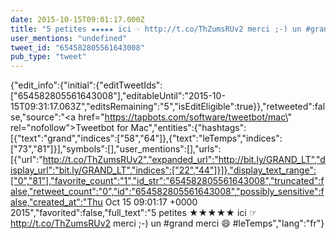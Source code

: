 ```yaml
---
date: 2015-10-15T09:01:17.000Z
title: "5 petites ★★★★★ ici ☞ http://t.co/ThZumsRUv2 merci ;-) un #grand merci 😄 #leTemps″"
user_mentions: "undefined"
tweet_id: "654582805561643008"
pub_type: "tweet"
---
```

{"edit_info":{"initial":{"editTweetIds":["654582805561643008"],"editableUntil":"2015-10-15T09:31:17.063Z","editsRemaining":"5","isEditEligible":true}},"retweeted":false,"source":"<a href=\"https://tapbots.com/software/tweetbot/mac\" rel=\"nofollow\">Tweetbot for Mac</a>","entities":{"hashtags":[{"text":"grand","indices":["58","64"]},{"text":"leTemps","indices":["73","81"]}],"symbols":[],"user_mentions":[],"urls":[{"url":"http://t.co/ThZumsRUv2","expanded_url":"http://bit.ly/GRAND_LT","display_url":"bit.ly/GRAND_LT","indices":["22","44"]}]},"display_text_range":["0","81"],"favorite_count":"1","id_str":"654582805561643008","truncated":false,"retweet_count":"0","id":"654582805561643008","possibly_sensitive":false,"created_at":"Thu Oct 15 09:01:17 +0000 2015","favorited":false,"full_text":"5 petites ★★★★★ ici ☞ http://t.co/ThZumsRUv2 merci ;-) un #grand merci 😄 #leTemps","lang":"fr"}
